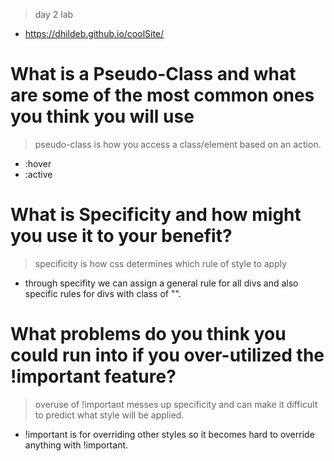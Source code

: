 > day 2 lab
- https://dhildeb.github.io/coolSite/

# What is a Pseudo-Class and what are some of the most common ones you think you will use

> pseudo-class is how you access a class/element based on an action.
- :hover
- :active

# What is Specificity and how might you use it to your benefit?

> specificity is how css determines which rule of style to apply
- through specifity we can assign a general rule for all divs and also specific rules for divs with class of "".

# What problems do you think you could run into if you over-utilized the !important feature?

> overuse of !important messes up specificity and can make it difficult to predict what style will be applied.
- !important is for overriding other styles so it becomes hard to override anything with !important.
